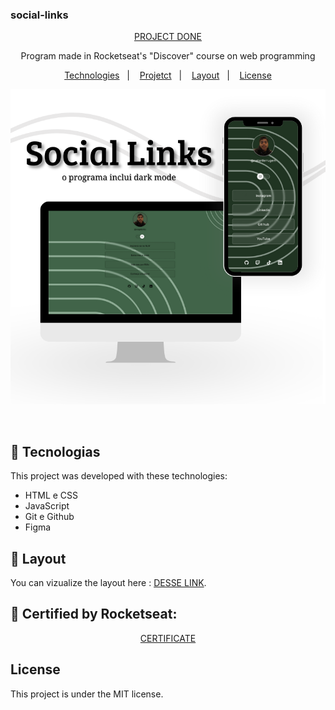### social-links
<p align="center">
<a href="https://natanferrugem.github.io/social-links" target="_blank"> PROJECT DONE </a>
</p>
  
<p align="center">
Program made in Rocketseat's "Discover" course on web programming

</p>

<p align="center">
  <a href="#-tecnologias">Technologies</a>&nbsp;&nbsp;&nbsp;|&nbsp;&nbsp;&nbsp;
  <a href="#-projeto">Projetct</a>&nbsp;&nbsp;&nbsp;|&nbsp;&nbsp;&nbsp;
  <a href="#-layout">Layout</a>&nbsp;&nbsp;&nbsp;|&nbsp;&nbsp;&nbsp;
  <a href="#memo-licença">License</a>
</p>

<p align="center">
  <img src="./assets/github.png">
</p>

<br>


## 🚀 Tecnologias

This project was developed with these technologies:

- HTML e CSS
- JavaScript
- Git e Github
- Figma

## 🔖 Layout

You can vizualize the layout here : [DESSE LINK](https://www.figma.com/community/file/1187422022288947321). 

## 📎 Certified by Rocketseat:

<p align="center">
 <a href="https://app.rocketseat.com.br/certificates/a0bf0636-73ad-4711-870d-ae061253a7f4"> CERTIFICATE </a>
</p>

## License

This project is under the MIT license.

